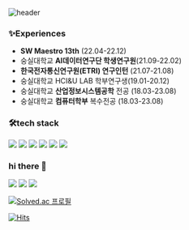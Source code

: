 ![header](https://capsule-render.vercel.app/api?type=waving&color=0:FEC99A,50:DBA9E0,100:8DD6DC&height=300&section=header&text=yewon's%20github&fontSize=60&fontAlignY=50&fontColor=FFFFFF&fontAlign=70)

### ✨Experiences
- **SW Maestro 13th** (22.04-22.12)
- 숭실대학교 **AI데이터연구단 학생연구원**(21.09-22.02)
- **한국전자통신연구원(ETRI) 연구인턴** (21.07-21.08)
- 숭실대학교 HCI&U LAB 학부연구생(19.01-20.12)
- 숭실대학교 **산업정보시스템공학** 전공 (18.03-23.08)
- 숭실대학교 **컴퓨터학부** 복수전공 (18.03-23.08)


### 🛠tech stack


<img src="https://img.shields.io/badge/SpringBoot-6DB33F?style=flat-square&logo=SpringBoot&logoColor=white"/></a>
<img src="https://img.shields.io/badge/Spring_Security-6DB33F?style=flat-square&logo=SpringSecurity&logoColor=white"/></a>
<img src="https://img.shields.io/badge/Java-007396?style=flat-square&logo=Java&logoColor=white"/></a> 
<img src="https://img.shields.io/badge/MariaDB-003545?style=flat-square&logo=MariaDB&logoColor=white"/></a>
<img src="https://img.shields.io/badge/Jira-0052CC?style=flat-square&logo=JIRA&logoColor=white"/></a> 
<img src="https://img.shields.io/badge/git-F05032?style=flat-square&logo=git&logoColor=white"/></a>




### hi there 👋

  <a href="https://coding-zzang.tistory.com" target="_blank"><img src="https://img.shields.io/badge/Tistory-eb531f?style=flat-square&logo=TISTORY&logoColor=white"/></a>   <a href="https://blog.naver.com/yewon7036" target="_blank"><img src="https://img.shields.io/badge/NaveR_Blog-03CF5D?style=flat-square&logo=Naver&logoColor=white"/></a>  <a href="https://www.instagram.com/ye_1ne/?hl=ko" target="_blank"><img src="https://img.shields.io/badge/ye_1ne-E4405F?style=flat-square&logo=Instagram&logoColor=white"/></a>




[![Solved.ac
프로필](http://mazassumnida.wtf/api/v2/generate_badge?boj=yw9330)](https://solved.ac/yw9330)

<!-- ![Anurag's GitHub stats](https://github-readme-stats.vercel.app/api?username=ye1ne&show_icons=true&theme=vue) -->

[![Hits](https://hits.seeyoufarm.com/api/count/incr/badge.svg?url=https%3A%2F%2Fgithub.com%2Fuomah&count_bg=%23FAABA8&title_bg=%23653E3E&icon=&icon_color=%23E7E7E7&title=hits&edge_flat=true)](https://hits.seeyoufarm.com)


</center>

<!--
 **uomah/uomah** is a ✨ _special_ ✨ repository because its `README.md` (this file) appears on your GitHub profile.


Here are some ideas to get you started:

- 🔭 I’m currently working on ...
- 🌱 I’m currently learning ...
- 👯 I’m looking to collaborate on ...
- 🤔 I’m looking for help with ...
- 💬 Ask me about ...
- 📫 How to reach me: ...
- 😄 Pronouns: ...
- ⚡ Fun fact: ...
-->





